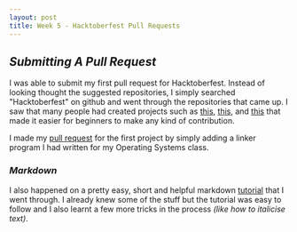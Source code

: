 ```yaml
---
layout: post
title: Week 5 - Hacktoberfest Pull Requests
---
```


## **_Submitting A Pull Request_**

I was able to submit my first pull request for Hacktoberfest. Instead of looking thought the suggested repositories, I simply
searched "Hacktoberfest" on github and went through the repositories that came up. I saw that many people had created projects 
such as [this](https://github.com/ambujraj/hacktoberfest2018), [this](https://github.com/Showndarya/Hacktoberfest), 
and [this](https://github.com/Nguyen17/Hacktoberfest-Sign-In) that made it easier for beginners to make any kind of contribution. 

I made my [pull request](https://github.com/ambujraj/hacktoberfest2018/pull/1098) for the first project by simply adding a linker program I had written for my Operating Systems class. 

### **_Markdown_**

I also happened on a pretty easy, short and helpful markdown [tutorial](https://www.markdowntutorial.com/) that I went through. I already knew some of the stuff but the
tutorial was easy to follow and I also learnt a few more tricks in the process _(like how to italicise text)_.  
